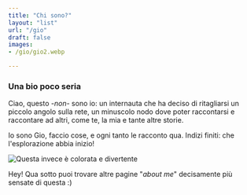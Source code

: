 ```yaml
---
title: "Chi sono?"
layout: "list"
url: "/gio"
draft: false
images:
- /gio/gio2.webp

---
```


### Una bio poco seria

Ciao, questo _-non-_ sono io: un internauta che ha deciso di ritagliarsi un piccolo angolo sulla rete, un minuscolo nodo dove poter raccontarsi e raccontare ad altri, come te, la mia e tante altre storie.

Io sono Gio, faccio cose, e ogni tanto le racconto qua. Indizi finiti: che l'esplorazione abbia inizio!

![Questa invece è colorata e divertente](/gio/gio2.webp)

Hey! Qua sotto puoi trovare altre pagine "_about me_" decisamente più sensate di questa :)
